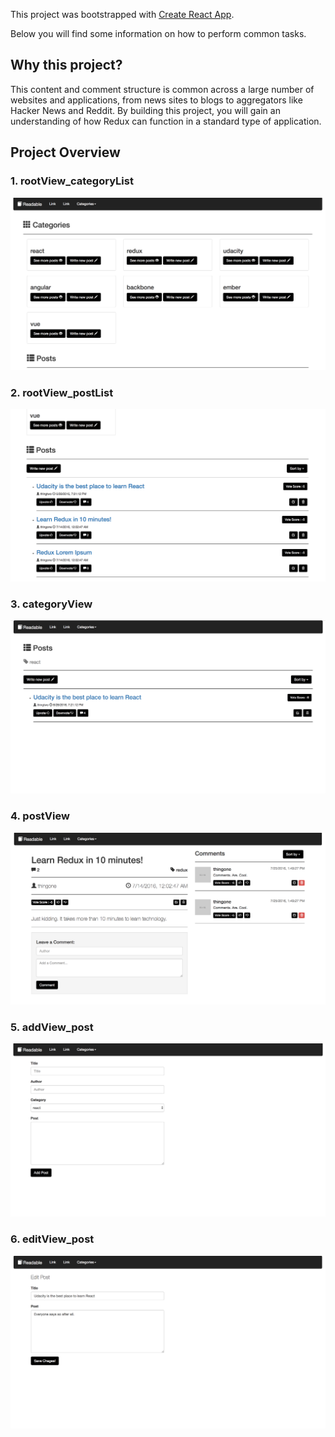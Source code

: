 This project was bootstrapped with [Create React App](https://github.com/facebookincubator/create-react-app).

Below you will find some information on how to perform common tasks.<br>

## Why this project?
This content and comment structure is common across a large number of websites and applications, from news sites to blogs to aggregators like Hacker News and Reddit. By building this project, you will gain an understanding of how Redux can function in a standard type of application.

## Project Overview

### 1. rootView_categoryList

<img src="https://github.com/adityamehra/react-redux-readable/blob/master/images/rootView_categoryList.png" />

### 2. rootView_postList

<img src="https://github.com/adityamehra/react-redux-readable/blob/master/images/rootView_postList.png" />

### 3. categoryView

<img src="https://github.com/adityamehra/react-redux-readable/blob/master/images/categoryView.png" />

### 4. postView

<img src="https://github.com/adityamehra/react-redux-readable/blob/master/images/postView.png" />

### 5. addView_post

<img src="https://github.com/adityamehra/react-redux-readable/blob/master/images/addView_post.png" />

### 6. editView_post

<img src="https://github.com/adityamehra/react-redux-readable/blob/master/images/editView_post.png" />